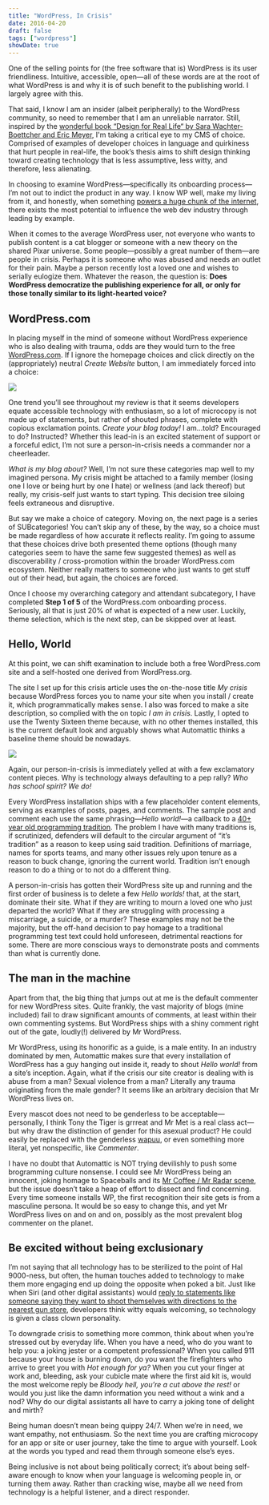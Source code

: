 ```yaml
---
title: "WordPress, In Crisis"
date: 2016-04-20
draft: false
tags: ["wordpress"]
showDate: true
---
```


One of the selling points for (the free software that is) WordPress is its user friendliness. Intuitive, accessible, open&mdash;all of these words are at the root of what WordPress is and why it is of such benefit to the publishing world. I largely agree with this.

That said, I know I am an insider (albeit peripherally) to the WordPress community, so need to remember that I am an unreliable narrator. Still, inspired by the [wonderful book “Design for Real Life“ by Sara Wachter-Boettcher and Eric Meyer](https://abookapart.com/products/design-for-real-life), I'm taking a critical eye to my CMS of choice. Comprised of examples of developer choices in language and quirkiness that hurt people in real-life, the book’s thesis aims to shift design thinking toward creating technology that is less assumptive, less witty, and therefore, less alienating.

In choosing to examine WordPress&mdash;specifically its onboarding process&mdash;I’m not out to indict the product in any way. I know WP well, make my living from it, and honestly, when something [powers a huge chunk of the internet](http://w3techs.com/technologies/details/cm-wordpress/all/all), there exists the most potential to influence the web dev industry through leading by example.

When it comes to the average WordPress user, not everyone who wants to publish content is a cat blogger or someone with a new theory on the shared Pixar universe. Some people—possibly a great number of them—are people in crisis. Perhaps it is someone who was abused and needs an outlet for their pain. Maybe a person recently lost a loved one and wishes to serially eulogize them. Whatever the reason, the question is: <strong>Does WordPress democratize the publishing experience for all, or only for those tonally similar to its light-hearted voice?</strong>

## WordPress.com
In placing myself in the mind of someone without WordPress experience who is also dealing with trauma, odds are they would turn to the free [WordPress.com](https://wordpress.com/). If I ignore the homepage choices and click directly on the (appropriately) neutral _Create Website_ button, I am immediately forced into a choice:

![](/images/wpdotcom-onboarding.jpg)

One trend you’ll see throughout my review is that it seems developers equate accessible technology with enthusiasm, so a lot of microcopy is not made up of statements, but rather of shouted phrases, complete with copious exclamation points. _Create your blog today!_ I am...told? Encouraged to do? Instructed? Whether this lead-in is an excited statement of support or a forceful edict, I’m not sure a person-in-crisis needs a commander nor a cheerleader.

_What is my blog about?_ Well, I’m not sure these categories map well to my imagined persona. My crisis might be attached to a family member (losing one I love or being hurt by one I hate) or wellness (and lack thereof) but really, my crisis-self just wants to start typing. This decision tree siloing feels extraneous and disruptive.

But say we make a choice of category. Moving on, the next page is a series of SUBcategories! You can’t skip any of these, by the way, so a choice must be made regardless of how accurate it reflects reality. I’m going to assume that these choices drive both presented theme options (though many categories seem to have the same few suggested themes) as well as discoverability / cross-promotion within the broader WordPress.com ecosystem. Neither really matters to someone who just wants to get stuff out of their head, but again, the choices are forced.

Once I choose my overarching category and attendant subcategory, I have completed **Step 1 of 5** of the WordPress.com onboarding process. Seriously, all that is just 20% of what is expected of a new user. Luckily, theme selection, which is the next step, can be skipped over at least.

## Hello, World
At this point, we can shift examination to include both a free WordPress.com site and a self-hosted one derived from WordPress.org.

The site I set up for this crisis article uses the on-the-nose title _My crisis_ because WordPress forces you to name your site when you install / create it, which programmatically makes sense. I also was forced to make a site description, so complied with the on topic _I am in crisis_. Lastly, I opted to use the Twenty Sixteen theme because, with no other themes installed, this is the current default look and arguably shows what Automattic thinks a baseline theme should be nowadays.

![](/images/wp-in-crisis.jpg)

Again, our person-in-crisis is immediately yelled at with a few exclamatory content pieces. Why is technology always defaulting to a pep rally? _Who has school spirit? We do!_

Every WordPress installation ships with a few placeholder content elements, serving as examples of posts, pages, and comments. The sample post and comment each use the same phrasing&mdash;_Hello world!_&mdash;a callback to a [40+ year old programming tradition](https://en.wikipedia.org/wiki/%22Hello,_World!%22_program#History). The problem I have with many traditions is, if scrutinized, defenders will default to the circular argument of “it’s tradition” as a reason to keep using said tradition. Definitions of marriage, names for sports teams, and many other issues rely upon tenure as a reason to buck change, ignoring the current world. Tradition isn’t enough reason to do a thing or to not do a different thing.

A person-in-crisis has gotten their WordPress site up and running and the first order of business is to delete a few _Hello worlds!_ that, at the start, dominate their site. What if they are writing to mourn a loved one who just departed the world? What if they are struggling with processing a miscarriage, a suicide, or a murder? These examples may not be the majority, but the off-hand decision to pay homage to a traditional programming test text could hold unforeseen, detrimental reactions for some. There are more conscious ways to demonstrate posts and comments than what is currently done.

## The man in the machine
Apart from that, the big thing that jumps out at me is the default commenter for new WordPress sites. Quite frankly, the vast majority of blogs (mine included) fail to draw significant amounts of comments, at least within their own commenting systems. But WordPress ships with a shiny comment right out of the gate, loudly(!) delivered by Mr WordPress.

Mr WordPress, using its honorific as a guide, is a male entity. In an industry dominated by men, Automattic makes sure that every installation of WordPress has a guy hanging out inside it, ready to shout _Hello world!_ from a site’s inception. Again, what if the crisis our site creator is dealing with is abuse from a man? Sexual violence from a man? Literally any trauma originating from the male gender? It seems like an arbitrary decision that Mr WordPress lives on.

Every mascot does not need to be genderless to be acceptable&mdash;personally, I think Tony the Tiger is grrreat and Mr Met is a real class act&mdash;but why draw the distinction of gender for this asexual product? He could easily be replaced with the genderless [wapuu](https://wapuu.jp/2015/12/12/wapuu-origins/), or even something more literal, yet nonspecific, like _Commenter_.

I have no doubt that Automattic is NOT trying devilishly to push some brogramming culture nonsense. I could see Mr WordPress being an innocent, joking homage to Spaceballs and its [Mr Coffee / Mr Radar scene](https://www.youtube.com/watch?v=20soJuwWFH4), but the issue doesn’t take a heap of effort to dissect and find concerning. Every time someone installs WP, the first recognition their site gets is from a masculine persona. It would be so easy to change this, and yet Mr WordPress lives on and on and on, possibly as the most prevalent blog commenter on the planet.

## Be excited without being exclusionary
I’m not saying that all technology has to be sterilized to the point of Hal 9000-ness, but often, the human touches added to technology to make them more engaging end up doing the opposite when poked a bit. Just like when Siri (and other digital assistants) would [reply to statements like someone saying they want to shoot themselves with directions to the nearest gun store](http://well.blogs.nytimes.com/2016/03/14/hey-siri-can-i-rely-on-you-in-a-crisis-not-always-a-study-finds/), developers think witty equals welcoming, so technology is given a class clown personality.

To downgrade crisis to something more common, think about when you’re stressed out by everyday life. When you have a need, who do you want to help you: a joking jester or a competent professional? When you called 911 because your house is burning down, do you want the firefighters who arrive to greet you with _Hot enough for ya?_ When you cut your finger at work and, bleeding, ask your cubicle mate where the first aid kit is, would the most welcome reply be _Bloody hell, you’re a cut above the rest!_ or would you just like the damn information you need without a wink and a nod? Why do our digital assistants all have to carry a joking tone of delight and mirth?

Being human doesn’t mean being quippy 24/7. When we’re in need, we want empathy, not enthusiasm. So the next time you are crafting microcopy for an app or site or user journey, take the time to argue with yourself. Look at the words you typed and read them through someone else’s eyes.

Being inclusive is not about being politically correct; it’s about being self-aware enough to know when your language is welcoming people in, or turning them away. Rather than cracking wise, maybe all we need from technology is a helpful listener, and a direct responder.
